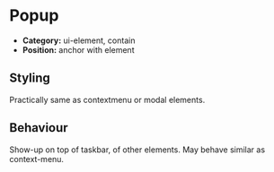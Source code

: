 # Popup

- **Category:** ui-element, contain
- **Position:** anchor with element

## Styling

Practically same as contextmenu or modal elements.

## Behaviour

Show-up on top of taskbar, of other elements. May behave similar as context-menu.
